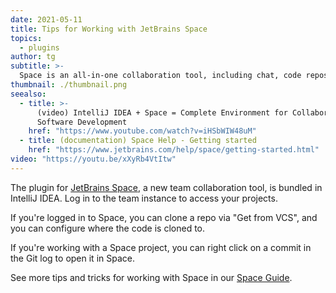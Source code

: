 ```yaml
---
date: 2021-05-11
title: Tips for Working with JetBrains Space
topics:
  - plugins
author: tg
subtitle: >-
  Space is an all-in-one collaboration tool, including chat, code repository, code review, issue tracking, and much more.
thumbnail: ./thumbnail.png
seealso:
  - title: >-
      (video) IntelliJ IDEA + Space = Complete Environment for Collaborative
      Software Development
    href: "https://www.youtube.com/watch?v=iHSbWIW48uM"
  - title: (documentation) Space Help - Getting started
    href: "https://www.jetbrains.com/help/space/getting-started.html"
video: "https://youtu.be/xXyRb4VtItw"
---
```


The plugin for [JetBrains Space](https://www.jetbrains.com/space/), a new team collaboration tool, is bundled in IntelliJ IDEA. Log in to the team instance to access your projects.

If you're logged in to Space, you can clone a repo via "Get from VCS", and you can configure where the code is cloned to.

If you're working with a Space project, you can right click on a commit in the Git log to open it in Space.

See more tips and tricks for working with Space in our [Space Guide](https://www.jetbrains.com/space/guide/).
